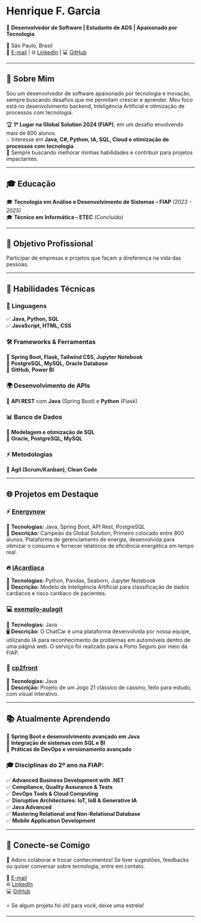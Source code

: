 # Henrique F. Garcia  
🎯 **Desenvolvedor de Software | Estudante de ADS | Apaixonado por Tecnologia**  

📍 São Paulo, Brasil  
📧 [E-mail](mailto:hfgarcia97@gmail.com) | 🌐 [LinkedIn](https://www.linkedin.com/in/henrique-fgarcia) | 💻 [GitHub](https://github.com/HenriqueDML)  

---

## 🌟 Sobre Mim  
Sou um desenvolvedor de software apaixonado por tecnologia e inovação, sempre buscando desafios que me permitam crescer e aprender. Meu foco está no desenvolvimento backend, Inteligência Artificial e otimização de processos com tecnologia.  

🏆 **1º Lugar na Global Solution 2024 (FIAP)**, em um desafio envolvendo mais de 800 alunos.  
💡 Interesse em **Java, C#, Python, IA, SQL, Cloud e otimização de processos com tecnologia**.  
📌 Sempre buscando melhorar minhas habilidades e contribuir para projetos impactantes.  

---

## 🎓 Educação  
🎓 **Tecnologia em Análise e Desenvolvimento de Sistemas – FIAP** *(2023 - 2025)*  
🎓 **Técnico em Informática – ETEC** *(Concluído)*  

---

## 💼 Objetivo Profissional  
Participar de empresas e projetos que façam a direferença na vida das pessoas.

---

## 🚀 Habilidades Técnicas  

### 📌 Linguagens  
✅ **Java, Python, SQL**  
✅ **JavaScript, HTML, CSS**

### 🛠 Frameworks & Ferramentas  
🔹 **Spring Boot, Flask, Tailwind CSS, Jupyter Notebook**  
🔹 **PostgreSQL, MySQL, Oracle Database**  
🔹 **GitHub, Power BI**

### 🌍 Desenvolvimento de APIs  
🔹 **API REST** com **Java** (Spring Boot) e **Python** (Flask)

### 📊 Banco de Dados  
🔹 **Modelagem e otimização de SQL**  
🔹 **Oracle, PostgreSQL, MySQL**

### ⚡ Metodologias  
🔹 **Ágil (Scrum/Kanban), Clean Code**

---

## 🌐 Projetos em Destaque  

### ⚡ **[Energynow](https://github.com/HenriqueDML/EnergyNow-Gerenciador-de-Watts)**  
📌 **Tecnologias:** Java, Spring Boot, API Rest, PostgreSQL  
🔋 **Descrição:** Campeão da Global Solution, Primeiro colocado entre 800 alunos. Plataforma de gerenciamento de energia, desenvolvida para otimizar o consumo e fornecer relatórios de eficiência energética em tempo real.

### 🔥 **[IAcardiaca](https://github.com/HenriqueDML/IAcardiaca)**  
📌 **Tecnologias:** Python, Pandas, Seaborn, Jupyter Notebook  
🧠 **Descrição:** Modelo de Inteligência Artificial para classificação de dados cardíacos e risco cardíaco de pacientes.

### 💻 **[exemplo-aulagit](https://github.com/HenriqueDML/javasprint4)**  
📌 **Tecnologias:** Java  
🖥 **Descrição:** O ChatCar é uma plataforma desenvolvida por nossa equipe, utilizando IA para reconhecimento de problemas em automóveis dentro de uma página web. O serviço foi realizado para a Porto Seguro por meio da FIAP.

### 🌊 **[cp2front](https://github.com/HenriqueDML/Java-Advanced-Projeto-21)**  
📌 **Tecnologias:** Java  
🏨 **Descrição:** Projeto de um Jogo 21 clássico de cassino, feito para estudo, com visual interativo.

---

## 📚 Atualmente Aprendendo  
🔹 **Spring Boot e desenvolvimento avançado em Java**  
🔹 **Integração de sistemas com SQL e BI**  
🔹 **Práticas de DevOps e versionamento avançado**

### 🎓 Disciplinas do 2º ano na FIAP:  
✅ **Advanced Business Development with .NET**  
✅ **Compliance, Quality Assurance & Tests**  
✅ **DevOps Tools & Cloud Computing**  
✅ **Disruptive Architectures: IoT, IoB & Generative IA**  
✅ **Java Advanced**  
✅ **Mastering Relational and Non-Relational Database**  
✅ **Mobile Application Development**

---

## 🤝 Conecte-se Comigo  
💬 Adoro colaborar e trocar conhecimentos! Se tiver sugestões, feedbacks ou quiser conversar sobre tecnologia, entre em contato.

📧 [E-mail](mailto:hfgarcia@gmail.com)  
🌐 [LinkedIn](https://www.linkedin.com/in/henrique-fgarcia)  
💻 [GitHub](https://github.com/HenriqueDML)

⭐ Se algum projeto foi útil para você, deixe uma estrela!  

---
